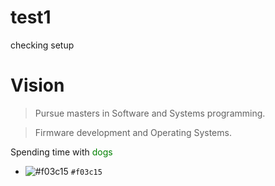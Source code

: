 # test1
checking setup

# Vision
>Pursue masters in Software and Systems programming.

>Firmware development and Operating Systems.


Spending time with <span style="color:green">dogs</span>
- ![#f03c15](https://placehold.it/15/f03c15/000000?text=+) `#f03c15`
